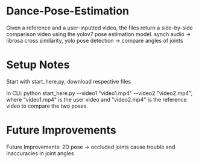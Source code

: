 # Dance-Pose-Estimation
Given a reference and a user-inputted video, the files return a side-by-side comparison video using the yolov7 pose estimation model.
synch audio -> librosa cross similarity, 
yolo pose detection -> compare angles of joints


# Setup Notes
Start with start_here.py, download respective files

In CLI: python start_here.py --video1 "video1.mp4" --video2 "video2.mp4", where "video1.mp4" is the user video and "video2.mp4" is the reference video to compare the two poses. 

# Future Improvements
Future Improvements: 2D pose -> occluded joints cause trouble and inaccuracies in joint angles
